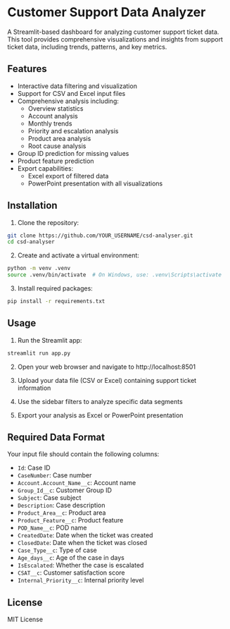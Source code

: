 # Customer Support Data Analyzer

A Streamlit-based dashboard for analyzing customer support ticket data. This tool provides comprehensive visualizations and insights from support ticket data, including trends, patterns, and key metrics.

## Features

- Interactive data filtering and visualization
- Support for CSV and Excel input files
- Comprehensive analysis including:
  - Overview statistics
  - Account analysis
  - Monthly trends
  - Priority and escalation analysis
  - Product area analysis
  - Root cause analysis
- Group ID prediction for missing values
- Product feature prediction
- Export capabilities:
  - Excel export of filtered data
  - PowerPoint presentation with all visualizations

## Installation

1. Clone the repository:
```bash
git clone https://github.com/YOUR_USERNAME/csd-analyser.git
cd csd-analyser
```

2. Create and activate a virtual environment:
```bash
python -m venv .venv
source .venv/bin/activate  # On Windows, use: .venv\Scripts\activate
```

3. Install required packages:
```bash
pip install -r requirements.txt
```

## Usage

1. Run the Streamlit app:
```bash
streamlit run app.py
```

2. Open your web browser and navigate to http://localhost:8501

3. Upload your data file (CSV or Excel) containing support ticket information

4. Use the sidebar filters to analyze specific data segments

5. Export your analysis as Excel or PowerPoint presentation

## Required Data Format

Your input file should contain the following columns:
- `Id`: Case ID
- `CaseNumber`: Case number
- `Account.Account_Name__c`: Account name
- `Group_Id__c`: Customer Group ID
- `Subject`: Case subject
- `Description`: Case description
- `Product_Area__c`: Product area
- `Product_Feature__c`: Product feature
- `POD_Name__c`: POD name
- `CreatedDate`: Date when the ticket was created
- `ClosedDate`: Date when the ticket was closed
- `Case_Type__c`: Type of case
- `Age_days__c`: Age of the case in days
- `IsEscalated`: Whether the case is escalated
- `CSAT__c`: Customer satisfaction score
- `Internal_Priority__c`: Internal priority level

## License

MIT License 